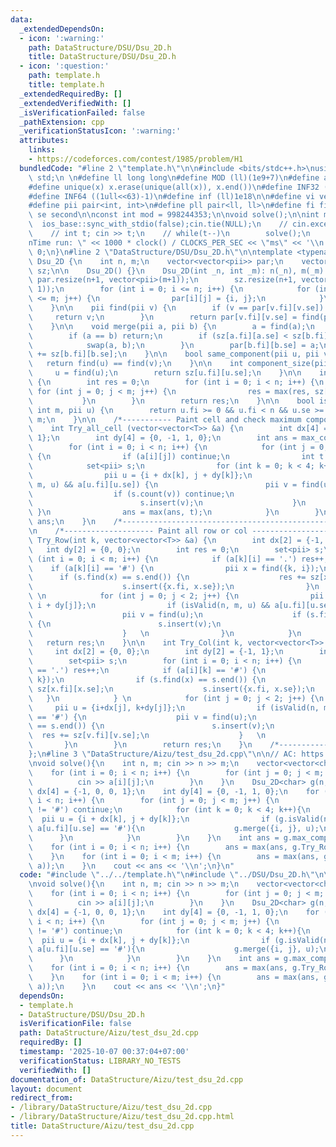 ```yaml
---
data:
  _extendedDependsOn:
  - icon: ':warning:'
    path: DataStructure/DSU/Dsu_2D.h
    title: DataStructure/DSU/Dsu_2D.h
  - icon: ':question:'
    path: template.h
    title: template.h
  _extendedRequiredBy: []
  _extendedVerifiedWith: []
  _isVerificationFailed: false
  _pathExtension: cpp
  _verificationStatusIcon: ':warning:'
  attributes:
    links:
    - https://codeforces.com/contest/1985/problem/H1
  bundledCode: "#line 2 \"template.h\"\n\n#include <bits/stdc++.h>\nusing namespace\
    \ std;\n \n#define ll long long\n#define MOD (ll)(1e9+7)\n#define all(x) (x).begin(),(x).end()\n\
    #define unique(x) x.erase(unique(all(x)), x.end())\n#define INF32 ((1ull<<31)-1)\n\
    #define INF64 ((1ull<<63)-1)\n#define inf (ll)1e18\n\n#define vi vector<int>\n\
    #define pii pair<int, int>\n#define pll pair<ll, ll>\n#define fi first\n#define\
    \ se second\n\nconst int mod = 998244353;\n\nvoid solve();\n\nint main(){\n  \
    \  ios_base::sync_with_stdio(false);cin.tie(NULL);\n    // cin.exceptions(cin.failbit);\n\
    \    // int t; cin >> t;\n    // while(t--)\n        solve();\n    cerr << \"\\\
    nTime run: \" << 1000 * clock() / CLOCKS_PER_SEC << \"ms\" << '\\n';\n    return\
    \ 0;\n}\n#line 2 \"DataStructure/DSU/Dsu_2D.h\"\n\ntemplate <typename T>\nstruct\
    \ Dsu_2D {\n    int n, m;\n    vector<vector<pii>> par;\n    vector<vector<int>>\
    \ sz;\n\n    Dsu_2D() {}\n    Dsu_2D(int _n, int _m): n(_n), m(_m) {\n       \
    \ par.resize(n+1, vector<pii>(m+1));\n        sz.resize(n+1, vector<int>(m+1,\
    \ 1));\n        for (int i = 0; i <= n; i++) {\n            for (int j = 0; j\
    \ <= m; j++) {\n                par[i][j] = {i, j};\n            }\n        }\n\
    \    }\n\n    pii find(pii v) {\n        if (v == par[v.fi][v.se]) {\n       \
    \     return v;\n        }\n        return par[v.fi][v.se] = find(par[v.fi][v.se]);\n\
    \    }\n\n    void merge(pii a, pii b) {\n        a = find(a);\n        b = find(b);\n\
    \        if (a == b) return;\n        if (sz[a.fi][a.se] < sz[b.fi][b.se]) {\n\
    \            swap(a, b);\n        }\n        par[b.fi][b.se] = a;\n        sz[a.fi][a.se]\
    \ += sz[b.fi][b.se];\n    }\n\n    bool same_component(pii u, pii v) {\n     \
    \   return find(u) == find(v);\n    }\n\n    int component_size(pii u) {\n   \
    \     u = find(u);\n        return sz[u.fi][u.se];\n    }\n\n    int max_component()\
    \ {\n        int res = 0;\n        for (int i = 0; i < n; i++) {\n           \
    \ for (int j = 0; j < m; j++) {\n                res = max(res, sz[i][j]);\n \
    \           }\n        }\n        return res;\n    }\n\n    bool isValid(int n,\
    \ int m, pii u) {\n        return u.fi >= 0 && u.fi < n && u.se >= 0 && u.se <\
    \ m;\n    }\n\n    /*----------- Paint cell and check maximum component ---------*/\n\
    \    int Try_all_cell (vector<vector<T>> &a) {\n        int dx[4] = {-1, 0, 0,\
    \ 1};\n        int dy[4] = {0, -1, 1, 0};\n        int ans = max_component();\n\
    \        for (int i = 0; i < n; i++) {\n            for (int j = 0; j < m; j++)\
    \ {\n                if (a[i][j]) continue;\n                int t = 1;\n    \
    \            set<pii> s;\n                for (int k = 0; k < 4; k++) {\n    \
    \                pii u = {i + dx[k], j + dy[k]};\n                    if (isValid(n,\
    \ m, u) && a[u.fi][u.se]) {\n                        pii v = find(u);\n      \
    \                  if (s.count(v)) continue;\n                        t += sz[v.fi][v.se];\n\
    \                        s.insert(v);\n                    }\n               \
    \ }\n                ans = max(ans, t);\n            }\n        }\n        return\
    \ ans;\n    }\n    /*------------------------------------------------------------*/\n\
    \n    /*-------------------- Paint all row or col ------------------*/\n    int\
    \ Try_Row(int k, vector<vector<T>> &a) {\n        int dx[2] = {-1, 1};\n     \
    \   int dy[2] = {0, 0};\n        int res = 0;\n        set<pii> s;\n        for\
    \ (int i = 0; i < m; i++) {\n            if (a[k][i] == '.') res++;\n        \
    \    if (a[k][i] == '#') {\n                pii x = find({k, i});\n          \
    \      if (s.find(x) == s.end()) {\n                    res += sz[x.fi][x.se];\n\
    \                    s.insert({x.fi, x.se});\n                }\n            }\
    \ \n            for (int j = 0; j < 2; j++) {\n                pii u = {k + dx[j],\
    \ i + dy[j]};\n                if (isValid(n, m, u) && a[u.fi][u.se] == '#') {\n\
    \                    pii v = find(u);\n                    if (s.find(v) == s.end())\
    \ {\n                        s.insert(v);\n                        res += sz[v.fi][v.se];\n\
    \                    }   \n                }\n            }\n        }\n     \
    \   return res;\n    }\n\n    int Try_Col(int k, vector<vector<T>> &a) {\n   \
    \     int dx[2] = {0, 0};\n        int dy[2] = {-1, 1};\n        int res = 0;\n\
    \        set<pii> s;\n        for (int i = 0; i < n; i++) {\n            if (a[i][k]\
    \ == '.') res++;\n            if (a[i][k] == '#') {\n                pii x = find({i,\
    \ k});\n                if (s.find(x) == s.end()) {\n                    res +=\
    \ sz[x.fi][x.se];\n                    s.insert({x.fi, x.se});\n             \
    \   }\n            } \n            for (int j = 0; j < 2; j++) {\n           \
    \     pii u = {i+dx[j], k+dy[j]};\n                if (isValid(n, m, u) && a[u.fi][u.se]\
    \ == '#') {\n                    pii v = find(u);\n                    if (s.find(v)\
    \ == s.end()) {\n                        s.insert(v);\n                      \
    \  res += sz[v.fi][v.se];\n                    }   \n                }\n     \
    \       }\n        }\n        return res;\n    }\n    /*------------------------------------------------------------*/\n\
    };\n#line 3 \"DataStructure/Aizu/test_dsu_2d.cpp\"\n\n// AC: https://codeforces.com/contest/1985/problem/H1\n\
    \nvoid solve(){\n    int n, m; cin >> n >> m;\n    vector<vector<char>> a(n, vector<char>(m));\n\
    \    for (int i = 0; i < n; i++) {\n        for (int j = 0; j < m; j++) {\n  \
    \          cin >> a[i][j];\n        }\n    }\n    Dsu_2D<char> g(n, m);\n    int\
    \ dx[4] = {-1, 0, 0, 1};\n    int dy[4] = {0, -1, 1, 0};\n    for (int i = 0;\
    \ i < n; i++) {\n        for (int j = 0; j < m; j++) {\n            if (a[i][j]\
    \ != '#') continue;\n            for (int k = 0; k < 4; k++){\n              \
    \  pii u = {i + dx[k], j + dy[k]};\n                if (g.isValid(n, m, u) &&\
    \ a[u.fi][u.se] == '#'){\n                    g.merge({i, j}, u);\n          \
    \      }\n            }\n        }\n    }\n    int ans = g.max_component();\n\
    \    for (int i = 0; i < n; i++) {\n        ans = max(ans, g.Try_Row(i, a));\n\
    \    }\n    for (int i = 0; i < m; i++) {\n        ans = max(ans, g.Try_Col(i,\
    \ a));\n    }\n    cout << ans << '\\n';\n}\n"
  code: "#include \"../../template.h\"\n#include \"../DSU/Dsu_2D.h\"\n\n// AC: https://codeforces.com/contest/1985/problem/H1\n\
    \nvoid solve(){\n    int n, m; cin >> n >> m;\n    vector<vector<char>> a(n, vector<char>(m));\n\
    \    for (int i = 0; i < n; i++) {\n        for (int j = 0; j < m; j++) {\n  \
    \          cin >> a[i][j];\n        }\n    }\n    Dsu_2D<char> g(n, m);\n    int\
    \ dx[4] = {-1, 0, 0, 1};\n    int dy[4] = {0, -1, 1, 0};\n    for (int i = 0;\
    \ i < n; i++) {\n        for (int j = 0; j < m; j++) {\n            if (a[i][j]\
    \ != '#') continue;\n            for (int k = 0; k < 4; k++){\n              \
    \  pii u = {i + dx[k], j + dy[k]};\n                if (g.isValid(n, m, u) &&\
    \ a[u.fi][u.se] == '#'){\n                    g.merge({i, j}, u);\n          \
    \      }\n            }\n        }\n    }\n    int ans = g.max_component();\n\
    \    for (int i = 0; i < n; i++) {\n        ans = max(ans, g.Try_Row(i, a));\n\
    \    }\n    for (int i = 0; i < m; i++) {\n        ans = max(ans, g.Try_Col(i,\
    \ a));\n    }\n    cout << ans << '\\n';\n}"
  dependsOn:
  - template.h
  - DataStructure/DSU/Dsu_2D.h
  isVerificationFile: false
  path: DataStructure/Aizu/test_dsu_2d.cpp
  requiredBy: []
  timestamp: '2025-10-07 00:37:04+07:00'
  verificationStatus: LIBRARY_NO_TESTS
  verifiedWith: []
documentation_of: DataStructure/Aizu/test_dsu_2d.cpp
layout: document
redirect_from:
- /library/DataStructure/Aizu/test_dsu_2d.cpp
- /library/DataStructure/Aizu/test_dsu_2d.cpp.html
title: DataStructure/Aizu/test_dsu_2d.cpp
---
```

